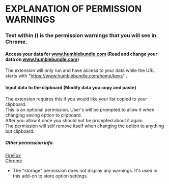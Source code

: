 # EXPLANATION OF PERMISSION WARNINGS
### Text within () is the permission warnings that you will see in Chrome.  
  
#### Access your data for www.humblebundle.com    (Read and change your data on www.humblebundle.com)  
The extension will only run and have access to your data while the URL starts with  "https://www.humblebundle.com/home/keys" .  
  
#### Input data to the clipboard    (Modify data you copy and paste)  
The extension requires this if you would like your list copied to your clipboard.  
This is an optional permission.  User's will be prompted to allow it when changing saving option to clipboard.  
After you allow it once you should not be prompted about it again.    
The permission will self remove itself when changing the option to anything but clipboard.   
	
##### Other permission info.  
[FireFox](https://support.mozilla.org/en-US/kb/permission-request-messages-firefox-extensions)   
[Chrome](https://support.google.com/chrome_webstore/answer/186213?hl=en)  
- The "storage" permission does not display any warnings.  It's used in this add-on to store option settings.  
